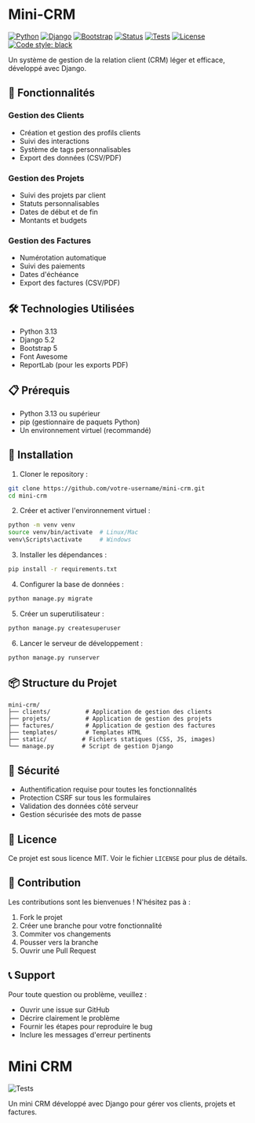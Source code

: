 # Mini-CRM

[![Python](https://img.shields.io/badge/Python-3.13-blue.svg)](https://www.python.org/)
[![Django](https://img.shields.io/badge/Django-5.2-green.svg)](https://www.djangoproject.com/)
[![Bootstrap](https://img.shields.io/badge/Bootstrap-5-purple.svg)](https://getbootstrap.com/)
[![Status](https://img.shields.io/badge/Status-Active-success.svg)](https://github.com/votre-username/mini-crm)
[![Tests](https://img.shields.io/badge/tests-passing-brightgreen)](https://github.com/votre-username/mini-crm/actions)
[![License](https://img.shields.io/badge/license-MIT-blue.svg)](LICENSE)
[![Code style: black](https://img.shields.io/badge/code%20style-black-000000.svg)](https://github.com/psf/black)

Un système de gestion de la relation client (CRM) léger et efficace, développé avec Django.

## 🚀 Fonctionnalités

### Gestion des Clients

- Création et gestion des profils clients
- Suivi des interactions
- Système de tags personnalisables
- Export des données (CSV/PDF)

### Gestion des Projets

- Suivi des projets par client
- Statuts personnalisables
- Dates de début et de fin
- Montants et budgets

### Gestion des Factures

- Numérotation automatique
- Suivi des paiements
- Dates d'échéance
- Export des factures (CSV/PDF)

## 🛠️ Technologies Utilisées

- Python 3.13
- Django 5.2
- Bootstrap 5
- Font Awesome
- ReportLab (pour les exports PDF)

## 📋 Prérequis

- Python 3.13 ou supérieur
- pip (gestionnaire de paquets Python)
- Un environnement virtuel (recommandé)

## 🔧 Installation

1. Cloner le repository :

```bash
git clone https://github.com/votre-username/mini-crm.git
cd mini-crm
```

2. Créer et activer l'environnement virtuel :

```bash
python -m venv venv
source venv/bin/activate  # Linux/Mac
venv\Scripts\activate     # Windows
```

3. Installer les dépendances :

```bash
pip install -r requirements.txt
```

4. Configurer la base de données :

```bash
python manage.py migrate
```

5. Créer un superutilisateur :

```bash
python manage.py createsuperuser
```

6. Lancer le serveur de développement :

```bash
python manage.py runserver
```

## 📦 Structure du Projet

```
mini-crm/
├── clients/          # Application de gestion des clients
├── projets/          # Application de gestion des projets
├── factures/         # Application de gestion des factures
├── templates/        # Templates HTML
├── static/          # Fichiers statiques (CSS, JS, images)
└── manage.py        # Script de gestion Django
```

## 🔐 Sécurité

- Authentification requise pour toutes les fonctionnalités
- Protection CSRF sur tous les formulaires
- Validation des données côté serveur
- Gestion sécurisée des mots de passe

## 📝 Licence

Ce projet est sous licence MIT. Voir le fichier `LICENSE` pour plus de détails.

## 👥 Contribution

Les contributions sont les bienvenues ! N'hésitez pas à :

1. Fork le projet
2. Créer une branche pour votre fonctionnalité
3. Commiter vos changements
4. Pousser vers la branche
5. Ouvrir une Pull Request

## 📞 Support

Pour toute question ou problème, veuillez :

- Ouvrir une issue sur GitHub
- Décrire clairement le problème
- Fournir les étapes pour reproduire le bug
- Inclure les messages d'erreur pertinents

# Mini CRM

![Tests](https://img.shields.io/badge/tests-passing-brightgreen)

Un mini CRM développé avec Django pour gérer vos clients, projets et factures.
